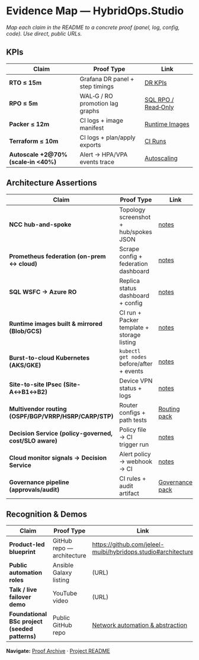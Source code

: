 # Evidence Map — HybridOps.Studio
_Map each claim in the README to a concrete proof (panel, log, config, code). Use direct, public URLs._

## KPIs
| Claim                                | Proof Type                             | Link |
|--------------------------------------|----------------------------------------|------|
| **RTO ≤ 15m**                        | Grafana DR panel + step timings        | [DR KPIs](./proof/observability/README.md#dr-kpis) |
| **RPO ≤ 5m**                         | WAL‑G / RO promotion lag graphs        | [SQL RPO / Read‑Only](./proof/sql-ro/README.md#rpo--ro) |
| **Packer ≤ 12m**                     | CI logs + image manifest               | [Runtime Images](./proof/images-runtime/README.md#packer-builds) |
| **Terraform ≤ 10m**                  | CI logs + plan/apply exports           | [CI Runs](./proof/others/README.md#terraform-apply) |
| **Autoscale +2@70% (scale‑in <40%)** | Alert → HPA/VPA events trace           | [Autoscaling](./proof/observability/README.md#autoscaling) |

## Architecture Assertions
| Claim                                             | Proof Type                                 | Link |
|---------------------------------------------------|--------------------------------------------|------|
| **NCC hub-and-spoke**                             | Topology screenshot + hub/spokes JSON      | [notes](./proof/ncc/notes.md) |
| **Prometheus federation (on-prem ↔ cloud)**       | Scrape config + federation dashboard       | [notes](./proof/observability/notes.md#federation) |
| **SQL WSFC → Azure RO**                           | Replica status dashboard + config          | [notes](./proof/sql-ro/notes.md) |
| **Runtime images built & mirrored (Blob/GCS)** | CI run + Packer template + storage listing | [notes](./proof/images-runtime/notes.md) |
| **Burst-to-cloud Kubernetes (AKS/GKE)**           | `kubectl get nodes` before/after + events  | [notes](./proof/burst-k8s/notes.md) |
| **Site-to-site IPsec (Site-A↔B1↔B2)**             | Device VPN status + logs                   | [notes](./proof/vpn/notes.md) |
| **Multivendor routing (OSPF/BGP/VRRP/HSRP/CARP/STP)** | Router configs + path tests | [Routing pack](./proof/others/README.md#routing) |
| **Decision Service (policy-governed, cost/SLO aware)** | Policy file → CI trigger run | [notes](./proof/decision-service/notes.md#policy--orchestration) |
| **Cloud monitor signals → Decision Service**           | Alert policy → webhook → CI  | [notes](./proof/decision-service/notes.md#cloud-signals) |
| **Governance pipeline (approvals/audit)**             | CI rules + audit artifact   | [Governance pack](./proof/others/governance.md) |

## Recognition & Demos
| Claim                                                  | Proof Type                    | Link |
|--------------------------------------------------------|-------------------------------|------|
| **Product-led blueprint**                              | GitHub repo — architecture    | https://github.com/jeleel-muibi/hybridops.studio#architecture |
| **Public automation roles**                            | Ansible Galaxy listing        | (URL) |
| **Talk / live failover demo**                          | YouTube video                 | (URL) |
| **Foundational BSc project (seeded patterns)**  | Public GitHub repo            | [Network automation & abstraction](https://github.com/jeleel-muibi/Network_automation_and_Abstraction) |

**Navigate:** [Proof Archive](./proof/README.md) · [Project README](../README.md)
